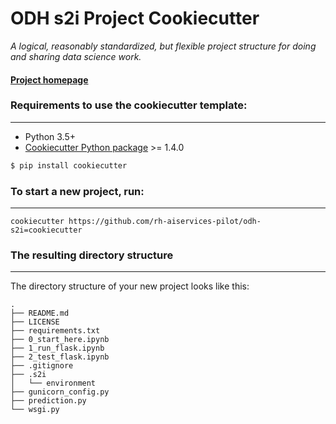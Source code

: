 # ODH s2i Project Cookiecutter

_A logical, reasonably standardized, but flexible project structure for doing and sharing data science work._


#### [Project homepage](http://drivendata.github.io/cookiecutter-data-science/)


### Requirements to use the cookiecutter template:
-----------
 - Python 3.5+
 - [Cookiecutter Python package](http://cookiecutter.readthedocs.org/en/latest/installation.html) >= 1.4.0

``` bash
$ pip install cookiecutter
```

### To start a new project, run:
------------

    cookiecutter https://github.com/rh-aiservices-pilot/odh-s2i=cookiecutter


### The resulting directory structure
------------

The directory structure of your new project looks like this: 

```
.
├── README.md
├── LICENSE
├── requirements.txt
├── 0_start_here.ipynb
├── 1_run_flask.ipynb
├── 2_test_flask.ipynb
├── .gitignore
├── .s2i
│   └── environment
├── gunicorn_config.py
├── prediction.py
└── wsgi.py
```
